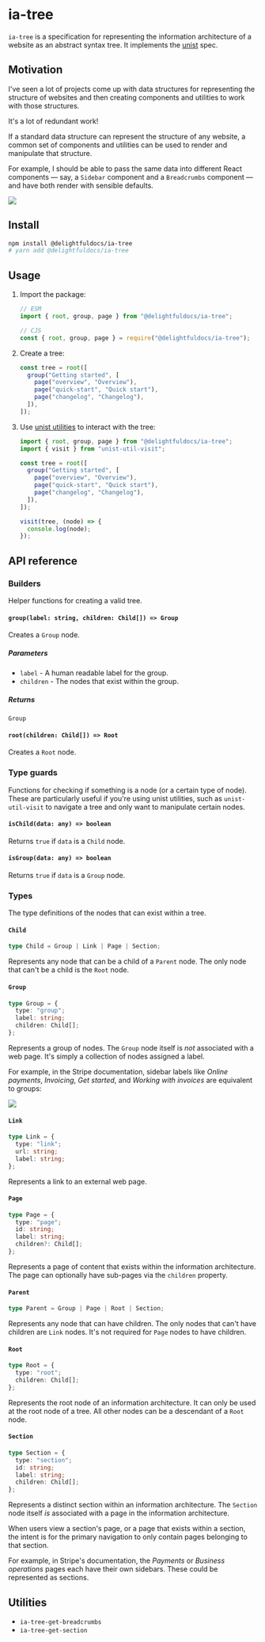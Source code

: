 # ia-tree

<!-- IDEA: Rename to @delightfuldocs/ia? -->

`ia-tree` is a specification for representing the information architecture of a website as an abstract syntax tree. It implements the [unist](#) spec.

## Motivation

I've seen a lot of projects come up with data structures for representing the structure of websites and then creating components and utilities to work with those structures.

<!-- TODO: Share some examples (e.g. Tailwind, etc) -->

It's a lot of redundant work!

If a standard data structure can represent the structure of any website, a common set of components and utilities can be used to render and manipulate that structure.

For example, I should be able to pass the same data into different React components — say, a `Sidebar` component and a `Breadcrumbs` component — and have both render with sensible defaults.

![](assets/diagram.png)

<!-- TODO: Move ia-tree-builder into separate package -->
<!-- TODO: ia-tree-navigation-utils -->
<!-- TODO: Move type guards into `ia-tree-node-is` package -->

## Install

```bash
npm install @delightfuldocs/ia-tree
# yarn add @delightfuldocs/ia-tree
```

## Usage

1. Import the package:

   ```typescript
   // ESM
   import { root, group, page } from "@delightfuldocs/ia-tree";

   // CJS
   const { root, group, page } = require("@delightfuldocs/ia-tree");
   ```

2. Create a tree:

   ```typescript
   const tree = root([
     group("Getting started", [
       page("overview", "Overview"),
       page("quick-start", "Quick start"),
       page("changelog", "Changelog"),
     ]),
   ]);
   ```

3. Use [unist utilities](#) to interact with the tree:

   ```typescript
   import { root, group, page } from "@delightfuldocs/ia-tree";
   import { visit } from "unist-util-visit";

   const tree = root([
     group("Getting started", [
       page("overview", "Overview"),
       page("quick-start", "Quick start"),
       page("changelog", "Changelog"),
     ]),
   ]);

   visit(tree, (node) => {
     console.log(node);
   });
   ```

## API reference

### Builders

Helper functions for creating a valid tree.

#### `group(label: string, children: Child[]) => Group`

Creates a `Group` node.

##### Parameters

- `label` - A human readable label for the group.
- `children` - The nodes that exist within the group.

##### Returns

`Group`

#### `root(children: Child[]) => Root`

Creates a `Root` node.

### Type guards

Functions for checking if something is a node (or a certain type of node). These are particularly useful if you're using unist utilities, such as `unist-util-visit` to navigate a tree and only want to manipulate certain nodes.

#### `isChild(data: any) => boolean`

Returns `true` if `data` is a `Child` node.

#### `isGroup(data: any) => boolean`

Returns `true` if `data` is a `Group` node.

### Types

The type definitions of the nodes that can exist within a tree.

#### `Child`

```typescript
type Child = Group | Link | Page | Section;
```

Represents any node that can be a child of a `Parent` node. The only node that can't be a child is the `Root` node.

#### `Group`

```typescript
type Group = {
  type: "group";
  label: string;
  children: Child[];
};
```

Represents a group of nodes. The `Group` node itself is _not_ associated with a web page. It's simply a collection of nodes assigned a label.

For example, in the Stripe documentation, sidebar labels like _Online payments_, _Invoicing_, _Get started_, and _Working with invoices_ are equivalent to groups:

![](assets/stripe-groups.png)

#### `Link`

```typescript
type Link = {
  type: "link";
  url: string;
  label: string;
};
```

Represents a link to an external web page.

#### `Page`

```typescript
type Page = {
  type: "page";
  id: string;
  label: string;
  children?: Child[];
};
```

Represents a page of content that exists within the information architecture. The page can optionally have sub-pages via the `children` property.

#### `Parent`

```typescript
type Parent = Group | Page | Root | Section;
```

Represents any node that can have children. The only nodes that can't have children are `Link` nodes. It's not required for `Page` nodes to have children.

#### `Root`

```typescript
type Root = {
  type: "root";
  children: Child[];
};
```

Represents the root node of an information architecture. It can only be used at the root node of a tree. All other nodes can be a descendant of a `Root` node.

#### `Section`

```typescript
type Section = {
  type: "section";
  id: string;
  label: string;
  children: Child[];
};
```

Represents a distinct section within an information architecture. The `Section` node itself _is_ associated with a page in the information architecture.

When users view a section's page, or a page that exists within a section, the intent is for the primary navigation to only contain pages belonging to that section.

For example, in Stripe's documentation, the _Payments_ or _Business operations_ pages each have their own sidebars. These could be represented as sections.

## Utilities

- `ia-tree-get-breadcrumbs`
- `ia-tree-get-section`
